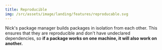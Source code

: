 ```yaml
---
title: Reproducible
img: /src/assets/image/landing/features/reproducable.svg
---
```


Nick's package manager builds packages in isolation from each other. This ensures that they are reproducible and don't have undeclared dependencies, so **if a package works on one machine, it will also work on another.**
